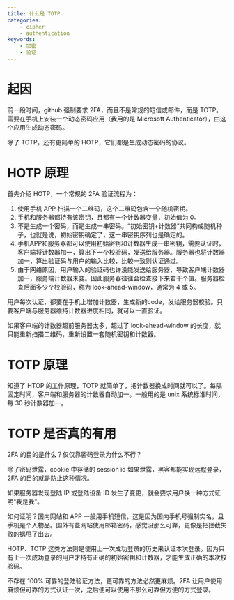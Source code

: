 ```yaml
---
title: 什么是 TOTP
categories:
    - cipher
    - authentication
keywords:
    - 加密
    - 验证
---
```


# 起因

前一段时间，github 强制要求 2FA，而且不是常规的短信或邮件，而是 TOTP。需要在手机上安装一个动态密码应用（我用的是 Microsoft Authenticator），由这个应用生成动态密码。

除了 TOTP，还有更简单的 HOTP，它们都是生成动态密码的协议。

# HOTP 原理

首先介绍 HOTP，一个常规的 2FA 验证流程为：

1. 使用手机 APP 扫描一个二维码，这个二维码包含一个随机密钥。
2. 手机和服务器都持有该密钥，且都有一个计数器变量，初始值为 0。
3. 不是生成一个密码，而是生成一串密码。“初始密钥+计数器”共同构成随机种子，也就是说，初始密钥确定了，这一串密钥序列也是确定的。
4. 手机APP和服务器都可以使用初始密钥和计数器生成一串密钥，需要认证时，客户端将计数器加一，算出下一个校验码，发送给服务器。服务器也将计数器加一，算出验证码与用户的输入比较，比较一致则认证通过。
5. 由于网络原因，用户输入的验证码也许没能发送给服务器，导致客户端计数器加一，服务端计数器未变。因此服务器往往会检查接下来若干个值。服务器检查后面多少个校验码，称为 look-ahead-window，通常为 4 或 5。

用户每次认证，都要在手机上增加计数器，生成新的code，发给服务器校验。只要客户端与服务器维持计数器进度相同，就可以一直验证。

如果客户端的计数器超前服务器太多，超过了 look-ahead-window 的长度，就只能重新扫描二维码，重新设置一套随机密钥和计数器。

# TOTP 原理

知道了 HTOP 的工作原理，TOTP 就简单了，把计数器换成时间就可以了。每隔固定时间，客户端和服务器的计数器自动加一。一般用的是 unix 系统标准时间，每 30 秒计数器加一。

# TOTP 是否真的有用

2FA 的目的是什么？仅仅靠密码登录为什么不行？

除了密码泄露，cookie 中存储的 session id 如果泄露，黑客都能实现远程登录，2FA 的目的就是防止这种情况。

如果服务器发现登陆 IP 或登陆设备 ID 发生了变更，就会要求用户换一种方式证明“我是我”。

如何证明？国内网站和 APP 一般用手机短信，这是因为国内手机号强制实名，且手机是个人物品。国外有些网站使用邮箱密码，感觉没那么可靠，更像是把拦截失败的锅甩了出去。

HOTP、TOTP 这类方法则是使用上一次成功登录的历史来认证本次登录。因为只有上一次成功登录的用户才持有正确的初始密钥和计数器，才能生成正确的本次校验码。

不存在 100% 可靠的登陆验证方法，更可靠的方法必然更麻烦。2FA 让用户使用麻烦但可靠的方式认证一次，之后便可以使用不那么可靠但方便的方式登录。
